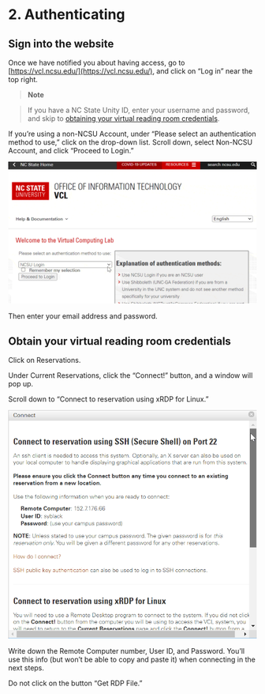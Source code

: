 # 2. Authenticating

## Sign into the website

Once we have notified you about having access, go to [https://vcl.ncsu.edu/](https://vcl.ncsu.edu/), and click on “Log in” near the top right.

> **Note**

> If you have a NC State Unity ID, enter your username and password, and skip to [obtaining your virtual reading room credentials](#obtain-your-virtual-reading-room-credentials).

If you’re using a non-NCSU Account, under “Please select an authentication method to use,” click on the drop-down list. Scroll down, select Non-NCSU Account, and click “Proceed to Login.” 

![Login drop-down menu](../img/vcl-login.gif)

Then enter your email address and password.

## Obtain your virtual reading room credentials

Click on Reservations.

Under Current Reservations, click the “Connect!” button, and a window will pop up.

Scroll down to “Connect to reservation using xRDP for Linux.”

![Connect pop-up](../img/vcl-connect-pop-up.gif)

Write down the Remote Computer number, User ID, and Password. You’ll use this info (but won’t be able to copy and paste it) when connecting in the next steps.

Do not click on the button “Get RDP File.”